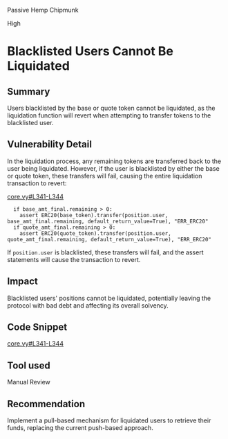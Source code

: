 Passive Hemp Chipmunk

High

# Blacklisted Users Cannot Be Liquidated

## Summary
Users blacklisted by the base or quote token cannot be liquidated, as the liquidation function will revert when attempting to transfer tokens to the blacklisted user.

## Vulnerability Detail
In the liquidation process, any remaining tokens are transferred back to the user being liquidated. However, if the user is blacklisted by either the base or quote token, these transfers will fail, causing the entire liquidation transaction to revert:

[core.vy#L341-L344](https://github.com/sherlock-audit/2024-08-velar-artha/blob/main/gl-sherlock/contracts/core.vy#L341-L344)
```solidity
  if base_amt_final.remaining > 0:
    assert ERC20(base_token).transfer(position.user, base_amt_final.remaining, default_return_value=True), "ERR_ERC20"
  if quote_amt_final.remaining > 0:
    assert ERC20(quote_token).transfer(position.user, quote_amt_final.remaining, default_return_value=True), "ERR_ERC20"
```

If `position.user` is blacklisted, these transfers will fail, and the assert statements will cause the transaction to revert.

## Impact
Blacklisted users' positions cannot be liquidated, potentially leaving the protocol with bad debt and affecting its overall solvency.

## Code Snippet
[core.vy#L341-L344](https://github.com/sherlock-audit/2024-08-velar-artha/blob/main/gl-sherlock/contracts/core.vy#L341-L344)

## Tool used
Manual Review

## Recommendation
Implement a pull-based mechanism for liquidated users to retrieve their funds, replacing the current push-based approach.